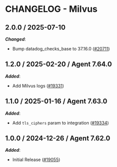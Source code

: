 # CHANGELOG - Milvus

<!-- towncrier release notes start -->

## 2.0.0 / 2025-07-10

***Changed***:

* Bump datadog_checks_base to 37.16.0 ([#20711](https://github.com/DataDog/integrations-core/pull/20711))

## 1.2.0 / 2025-02-20 / Agent 7.64.0

***Added***:

* Add Milvus logs ([#19331](https://github.com/DataDog/integrations-core/pull/19331))

## 1.1.0 / 2025-01-16 / Agent 7.63.0

***Added***:

* Add `tls_ciphers` param to integration ([#19334](https://github.com/DataDog/integrations-core/pull/19334))

## 1.0.0 / 2024-12-26 / Agent 7.62.0

***Added***:

* Initial Release ([#19055](https://github.com/DataDog/integrations-core/pull/19055))
